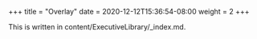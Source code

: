 +++
title = "Overlay"
date = 2020-12-12T15:36:54-08:00
weight = 2
+++

This is written in content/ExecutiveLibrary/_index.md. 